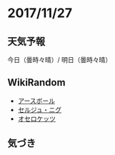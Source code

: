 # 2017/11/27

## 天気予報

今日（曇時々晴）/ 明日（曇時々晴）

## WikiRandom

* [アースボール](https://ja.wikipedia.org/wiki/%E3%82%A2%E3%83%BC%E3%82%B9%E3%83%9C%E3%83%BC%E3%83%AB)
* [セルジュ・ニグ](https://ja.wikipedia.org/wiki/%E3%82%BB%E3%83%AB%E3%82%B8%E3%83%A5%E3%83%BB%E3%83%8B%E3%82%B0)
* [オセロケッツ](https://ja.wikipedia.org/wiki/%E3%82%AA%E3%82%BB%E3%83%AD%E3%82%B1%E3%83%83%E3%83%84)

## 気づき

